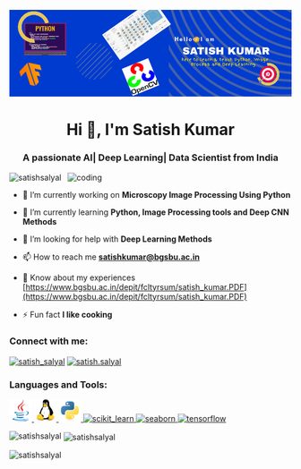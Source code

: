 ![logo](https://github.com/satishsalyal/satishsalyal/blob/main/Blue%20Branding%20Agency%20LinkedIn%20Career%20Cover%20Ph%20-%20Made%20with%20PosterMyWall.jpg)
<h1 align="center">Hi 👋, I'm Satish Kumar</h1>
<h3 align="center">A passionate AI| Deep Learning| Data Scientist from India</h3>

<image align="right" alt="coding" width="400" src="https://miro.medium.com/max/1400/1*bhFifratH9DjKqMBTeQG5A.gif">

<p align="left"> <img src="https://komarev.com/ghpvc/?username=satishsalyal&label=Profile%20views&color=0e75b6&style=flat" alt="satishsalyal" /> </p>

- 🔭 I’m currently working on **Microscopy Image Processing Using Python**

- 🌱 I’m currently learning **Python, Image Processing tools and Deep CNN Methods**

- 🤝 I’m looking for help with **Deep Learning Methods**

- 📫 How to reach me **satishkumar@bgsbu.ac.in**

- 📄 Know about my experiences [https://www.bgsbu.ac.in/depit/fcltyrsum/satish_kumar.PDF](https://www.bgsbu.ac.in/depit/fcltyrsum/satish_kumar.PDF)

- ⚡ Fun fact **I like cooking**

<h3 align="left">Connect with me:</h3>
<p align="left">
<a href="https://twitter.com/satish_salyal" target="blank"><img align="center" src="https://raw.githubusercontent.com/rahuldkjain/github-profile-readme-generator/master/src/images/icons/Social/twitter.svg" alt="satish_salyal" height="30" width="40" /></a>
<a href="https://fb.com/satish.salyal" target="blank"><img align="center" src="https://raw.githubusercontent.com/rahuldkjain/github-profile-readme-generator/master/src/images/icons/Social/facebook.svg" alt="satish.salyal" height="30" width="40" /></a>
</p>

<h3 align="left">Languages and Tools:</h3>
<p align="left"> <a href="https://www.java.com" target="_blank" rel="noreferrer"> <img src="https://raw.githubusercontent.com/devicons/devicon/master/icons/java/java-original.svg" alt="java" width="40" height="40"/> </a> <a href="https://www.linux.org/" target="_blank" rel="noreferrer"> <img src="https://raw.githubusercontent.com/devicons/devicon/master/icons/linux/linux-original.svg" alt="linux" width="40" height="40"/> </a>  <a href="https://www.python.org" target="_blank" rel="noreferrer"> <img src="https://raw.githubusercontent.com/devicons/devicon/master/icons/python/python-original.svg" alt="python" width="40" height="40"/> </a> <a href="https://scikit-learn.org/" target="_blank" rel="noreferrer"> <img src="https://upload.wikimedia.org/wikipedia/commons/0/05/Scikit_learn_logo_small.svg" alt="scikit_learn" width="40" height="40"/> </a> <a href="https://seaborn.pydata.org/" target="_blank" rel="noreferrer"> <img src="https://seaborn.pydata.org/_images/logo-mark-lightbg.svg" alt="seaborn" width="40" height="40"/> </a> <a href="https://www.tensorflow.org" target="_blank" rel="noreferrer"> <img src="https://www.vectorlogo.zone/logos/tensorflow/tensorflow-icon.svg" alt="tensorflow" width="40" height="40"/> </a> </p>

<p><img align="left" src="https://github-readme-stats.vercel.app/api/top-langs?username=satishsalyal&show_icons=true&locale=en&layout=compact" alt="satishsalyal" /></p>

<p>&nbsp;<img align="center" src="https://github-readme-stats.vercel.app/api?username=satishsalyal&show_icons=true&locale=en" alt="satishsalyal" /></p>

<p><img align="center" src="https://github-readme-streak-stats.herokuapp.com/?user=satishsalyal&" alt="satishsalyal" /></p>
